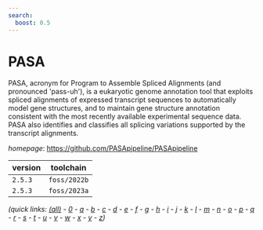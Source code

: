 ```yaml
---
search:
  boost: 0.5
---
```

# PASA

PASA, acronym for Program to Assemble Spliced Alignments (and pronounced 'pass-uh'),  is a eukaryotic genome annotation tool that exploits spliced alignments of expressed transcript  sequences to automatically model gene structures, and to maintain gene structure annotation consistent  with the most recently available experimental sequence data. PASA also identifies and classifies all  splicing variations supported by the transcript alignments.

*homepage*: <https://github.com/PASApipeline/PASApipeline>

version | toolchain
--------|----------
``2.5.3`` | ``foss/2022b``
``2.5.3`` | ``foss/2023a``


*(quick links: [(all)](../index.md) - [0](../0/index.md) - [a](../a/index.md) - [b](../b/index.md) - [c](../c/index.md) - [d](../d/index.md) - [e](../e/index.md) - [f](../f/index.md) - [g](../g/index.md) - [h](../h/index.md) - [i](../i/index.md) - [j](../j/index.md) - [k](../k/index.md) - [l](../l/index.md) - [m](../m/index.md) - [n](../n/index.md) - [o](../o/index.md) - [p](../p/index.md) - [q](../q/index.md) - [r](../r/index.md) - [s](../s/index.md) - [t](../t/index.md) - [u](../u/index.md) - [v](../v/index.md) - [w](../w/index.md) - [x](../x/index.md) - [y](../y/index.md) - [z](../z/index.md))*

